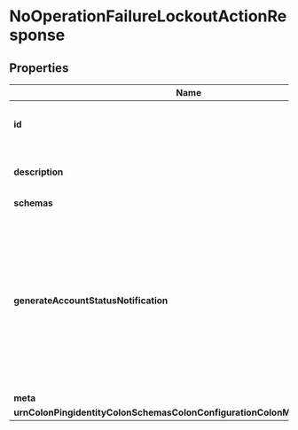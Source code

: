 

# NoOperationFailureLockoutActionResponse


## Properties

| Name | Type | Description | Notes |
|------------ | ------------- | ------------- | -------------|
|**id** | **String** | Name of the Failure Lockout Action |  |
|**description** | **String** | A description for this Failure Lockout Action |  [optional] |
|**schemas** | **List&lt;EnumnoOperationFailureLockoutActionSchemaUrn&gt;** |  |  |
|**generateAccountStatusNotification** | **Boolean** | Indicates whether to generate an account status notification for cases in which this failure lockout action is invoked for a bind attempt with too many outstanding authentication failures. |  [optional] |
|**meta** | [**MetaMeta**](MetaMeta.md) |  |  [optional] |
|**urnColonPingidentityColonSchemasColonConfigurationColonMessagesColon20** | [**MetaUrnPingidentitySchemasConfigurationMessages20**](MetaUrnPingidentitySchemasConfigurationMessages20.md) |  |  [optional] |



